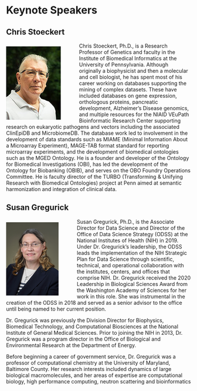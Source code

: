 # Keynote Speakers

## Chris Stoeckert 
<!--
Due to the way that read the docs processes images, you have to go up one level to access the images directory (e.g., src='../images/<file name>').
-->
<img src='../images/chris-stoeckert.png' align='left' style='margin:10px 50px 10px 0px' />


Chris Stoeckert, Ph.D., is a Research Professor of Genetics and faculty in the Institute of Biomedical Informatics at the University of Pennsylvania. Although originally a biophysicist and then a molecular and cell biologist, he has spent most of his career working on databases supporting the mining of complex datasets. These have included databases on gene expression, orthologous proteins, pancreatic development, Alzheimer’s Disease genomics, and multiple resources for the NIAID VEuPath Bioinformatic Research Center supporting research on eukaryotic pathogens and vectors including the associated ClinEpiDB and MicrobiomeDB. The database work led to involvement in the development of data standards such as MIAME (Minimal Information About a Microarray Experiment), MAGE-TAB format standard for reporting microarray experiments, and the development of biomedical ontologies such as the MGED Ontology. He is a founder and developer of the Ontology for Biomedical Investigations (OBI), has led the development of the Ontology for Biobanking (OBIB), and serves on the OBO Foundry Operations Committee. He is faculty director of the TURBO (Transforming & Unifying Research with Biomedical Ontologies) project at Penn aimed at semantic harmonization and integration of clinical data.

## Susan Gregurick
<!--
Due to the way that read the docs processes images, you have to go up one level to access the images directory (e.g., src='../images/<file name>').
-->
<img src='../images/susan-gregurick.png' align='left' style='margin:10px 50px 10px 0px' />  

Susan Gregurick, Ph.D., is the Associate Director for Data Science and Director of the Office of Data Science Strategy (ODSS) at the National Institutes of Health (NIH) in 2019. Under Dr. Gregurick’s leadership, the ODSS leads the implementation of the NIH Strategic Plan for Data Science through scientific, technical, and operational collaboration with the institutes, centers, and offices that comprise NIH. Dr. Gregurick received the 2020 Leadership in Biological Sciences Award from the Washington Academy of Sciences for her work in this role. She was instrumental in the creation of the ODSS in 2018 and served as a senior advisor to the office until being named to her current position.

Dr. Gregurick was previously the Division Director for Biophysics, Biomedical Technology, and Computational Biosciences at the National Institute of General Medical Sciences. Prior to joining the NIH in 2013, Dr. Gregurick was a program director in the Office of Biological and Environmental Research at the Department of Energy.

Before beginning a career of government service, Dr. Gregurick was a professor of computational chemistry at the University of Maryland, Baltimore County. Her research interests included dynamics of large biological macromolecules, and her areas of expertise are computational biology, high performance computing, neutron scattering and bioinformatics
